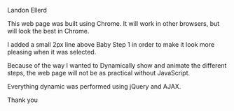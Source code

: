 Landon Ellerd

This web page was built using Chrome. It will work in other browsers, but will look the best in Chrome.

I added a small 2px line above Baby Step 1 in order to make it look more pleasing when it was selected.

Because of the way I wanted to Dynamically show and animate the different steps, the web page will not be
as practical without JavaScript.

Everything dynamic was performed using jQuery and AJAX.

Thank you

